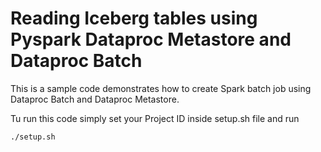 # Reading Iceberg tables using Pyspark Dataproc Metastore and Dataproc Batch

This is a sample code demonstrates how to create Spark batch job using Dataproc Batch and Dataproc Metastore.

Tu run this code simply set your Project ID inside setup.sh
file and run 

```
./setup.sh
```